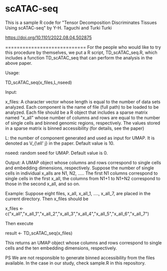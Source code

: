  # scATAC-seq

This is  a sample R code for
"Tensor Decomposition Discriminates Tissues Using scATAC-seq"
by Y-H. Taguchi  and Turki Turki

https://doi.org/10.1101/2022.08.04.502875

============================
For the people who would like to try this procedure by themselves, we put a R script, TD_scATAC_seq.R, which includes a function TD_scATAC_seq that can perform the analysis in the above paper.

Usage:

TD_scATAC_seq(x_files,L,nseed)

Input:

x_files:  A character vector whose length is equal to the number of data sets analyzed. Each component is the name of file (full path) to be loaded to be analyzed. Each file should be a R object that includes a sparse matrix named "x_all" whose number of columns and rows are equal to the number of single cells and binned genomic regions, respectively. The values stored in a sparse matrix is binned accessibility (for details, see the paper)

L: the number of component generated and used as input for UMAP. It is denoted as V_{\ell' j} in the paper. Default value is 10.

nseed: random seed for UMAP. Default value is 0.

Output: A UMAP object  whose columns and rows correspond  to single cells and embedding dimensions, respectively.
Suppose the number of single cells in individual x_alls  are N1, N2, .....  The first N1 columns correspond to single cells in the first x_all, the columns from N1+1 to N1+N2 correspond to those in the second x_all, and so on.

Example:
Suppose eight files, x_all, x_all_1, ....,  x_all_7, are placed in the current directory. Then x_files should be

x_files <- c("x_all","x_all_1","x_all_2","x_all_3","x_all_4","x_all_5","x_all_6","x_all_7")

Then execute

result <- TD_scATAC_seq(x_files)

This returns an UMAP object whose columns and rows correspond  to single cells and the ten embedding  dimensions, respectively.


PS We are not responsible to generate binned accessibility from the files available. In the case in our study, check sample.R in this repository.


